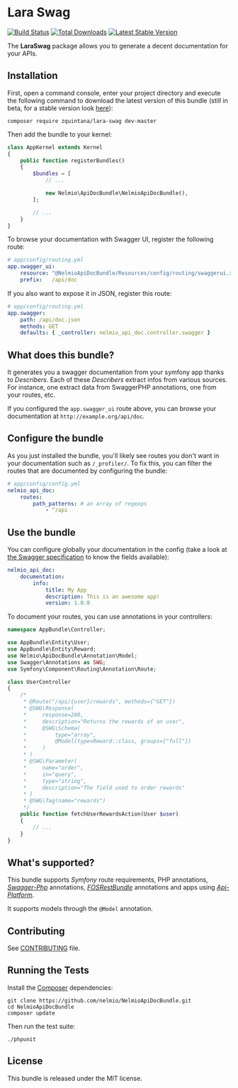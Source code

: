 Lara Swag
==================

[![Build
Status](https://secure.travis-ci.org/nelmio/NelmioApiDocBundle.png?branch=master)](http://travis-ci.org/nelmio/NelmioApiDocBundle)
[![Total Downloads](https://poser.pugx.org/nelmio/api-doc-bundle/downloads)](https://packagist.org/packages/nelmio/api-doc-bundle)
[![Latest Stable
Version](https://poser.pugx.org/nelmio/api-doc-bundle/v/stable)](https://packagist.org/packages/nelmio/api-doc-bundle)

The **LaraSwag** package allows you to generate a decent documentation
for your APIs.

## Installation

First, open a command console, enter your project directory and execute the following command to download the latest version of this bundle (still in beta, for a stable version look [here](https://github.com/nelmio/NelmioApiDocBundle/tree/2.x)):

```
composer require zquintana/lara-swag dev-master
```

Then add the bundle to your kernel:
```php
class AppKernel extends Kernel
{
    public function registerBundles()
    {
        $bundles = [
            // ...

            new Nelmio\ApiDocBundle\NelmioApiDocBundle(),
        ];

        // ...
    }
}
```

To browse your documentation with Swagger UI, register the following route:

```yml
# app/config/routing.yml
app.swagger_ui:
    resource: "@NelmioApiDocBundle/Resources/config/routing/swaggerui.xml"
    prefix:   /api/doc
```

If you also want to expose it in JSON, register this route:

```yml
# app/config/routing.yml
app.swagger:
    path: /api/doc.json
    methods: GET
    defaults: { _controller: nelmio_api_doc.controller.swagger }
```

## What does this bundle?

It generates you a swagger documentation from your symfony app thanks to
_Describers_. Each of these _Describers_ extract infos from various sources.
For instance, one extract data from SwaggerPHP annotations, one from your
routes, etc.

If you configured the ``app.swagger_ui`` route above, you can browse your
documentation at `http://example.org/api/doc`.

## Configure the bundle

As you just installed the bundle, you'll likely see routes you don't want in
your documentation such as `/_profiler/`. To fix this, you can filter the
routes that are documented by configuring the bundle:

```yml
# app/config/config.yml
nelmio_api_doc:
    routes:
        path_patterns: # an array of regexps
            - ^/api
```

## Use the bundle

You can configure globally your documentation in the config (take a look at
[the Swagger specification](http://swagger.io/specification/) to know the fields
available):

```yml
nelmio_api_doc:
    documentation:
        info:
            title: My App
            description: This is an awesome app!
            version: 1.0.0
```

To document your routes, you can use annotations in your controllers:

```php
namespace AppBundle\Controller;

use AppBundle\Entity\User;
use AppBundle\Entity\Reward;
use Nelmio\ApiDocBundle\Annotation\Model;
use Swagger\Annotations as SWG;
use Symfony\Component\Routing\Annotation\Route;

class UserController
{
    /*
     * @Route("/api/{user}/rewards", methods={"GET"})
     * @SWG\Response(
     *     response=200,
     *     description="Returns the rewards of an user",
     *     @SWG\Schema(
     *         type="array",
     *         @Model(type=Reward::class, groups={"full"})
     *     )
     * )
     * @SWG\Parameter(
     *     name="order",
     *     in="query",
     *     type="string",
     *     description="The field used to order rewards"
     * )
     * @SWG\Tag(name="rewards")
     */
    public function fetchUserRewardsAction(User $user)
    {
        // ...
    }
}
```

## What's supported?

This bundle supports _Symfony_ route requirements, PHP annotations,
[_Swagger-Php_](https://github.com/zircote/swagger-php) annotations,
[_FOSRestBundle_](https://github.com/FriendsOfSymfony/FOSRestBundle) annotations
and apps using [_Api-Platform_](https://github.com/api-platform/api-platform).

It supports models through the ``@Model`` annotation.

## Contributing

See
[CONTRIBUTING](https://github.com/nelmio/NelmioApiDocBundle/blob/master/CONTRIBUTING.md)
file.

## Running the Tests

Install the [Composer](http://getcomposer.org/) dependencies:

    git clone https://github.com/nelmio/NelmioApiDocBundle.git
    cd NelmioApiDocBundle
    composer update

Then run the test suite:

    ./phpunit

## License

This bundle is released under the MIT license.
